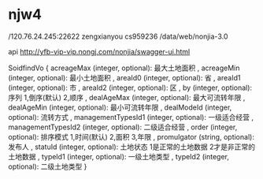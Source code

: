 # njw4
/120.76.24.245:22622 zengxianyou cs959236
/data/web/nonjia-3.0

api http://yfb-vip-vip.nongj.com/nonjia/swagger-ui.html

SoidfindVo {
    acreageMax (integer, optional): 最大土地面积 ,
    acreageMin (integer, optional): 最小土地面积 ,
    areaId0 (integer, optional): 省 ,
    areaId1 (integer, optional): 市 ,
    areaId2 (integer, optional): 区 ,
    by (integer, optional): 序列 1,倒序(默认) 2,顺序 ,
    dealAgeMax (integer, optional): 最大可流转年限 ,
    dealAgeMin (integer, optional): 最小可流转年限 ,
    dealModeId (integer, optional): 流转方式 ,
    managementTypesId1 (integer, optional): 一级适合经营 ,
    managementTypesId2 (integer, optional): 二级适合经营 ,
    order (integer, optional): 排序模式 1,时间(默认) 2,面积 3,年限 ,
    promulgator (string, optional): 发布人 ,
    statuId (integer, optional): 土地状态 1是正常的土地数据 2才是非正常的土地数据 ,
    typeId1 (integer, optional): 一级土地类型 ,
    typeId2 (integer, optional): 二级土地类型
}

